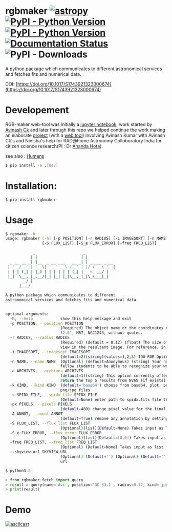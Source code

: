 # rgbmaker  [![astropy](http://img.shields.io/badge/powered%20by-AstroPy-orange.svg?style=flat)](http://www.astropy.org/)   [![PyPI - Python Version](https://img.shields.io/pypi/v/rgbmaker.svg)](https://pypi.org/project/rgbmaker/) [![PyPI - Python Version](https://img.shields.io/pypi/pyversions/rgbmaker)](https://pypi.org/project/rgbmaker/) [![Documentation Status](https://readthedocs.org/projects/rgbmaker/badge/?version=latest)](https://rgbmaker.readthedocs.io/en/latest/?badge=latest) ![PyPI - Downloads](https://img.shields.io/pypi/dm/rgbmaker)
A python package which communicates to different astronomical services and fetches fits and numerical data.

DOI: [https://doi.org/10.1017/S1743921323000674](https://doi.org/10.1017/S1743921323000674)


# Developement


RGB-maker web-tool was initially a [jupyter notebook](https://github.com/Jack3690/RADatHome), work started by [Avinash Ck](@Jack3690) and later through this repo we helped continue the work making an elaborate [project](https://github.com/avialxee/rgbmaker-web) (with a [web tool](https://radathomeindia.org/rgbmaker)) involving Avinash Kumar with Avinash Ck's and Ninisha's help for RAD@home Astronomy Colloboratory India for citizen science research(PI :  Dr [Ananda Hota](https://radathomeindia.org/anandahota)). 

see also : [Humans](humans.MD)

```bash
$ pip install -e .[dev]
```

# Installation:
```bash
$ pip install rgbmaker
```

# Usage
```bash
$ rgbmaker -h
usage: rgbmaker [-h] [-p POSITION] [-r RADIUS] [-i IMAGESOPT] [-n NAME] [-a ARCHIVES] [-k KIND] [-s SPIDX_FILE] [-px PIXELS] [-A ANNOT]
                [-S FLUX_LIST] [-S_e FLUX_ERROR] [-freq FREQ_LIST]

            _                     _             
           | |                   | |            
  _ __ __ _| |__  _ __ ___   __ _| | _____ _ __ 
 | '__/ _` | '_ \| '_ ` _ \ / _` | |/ / _ \ '__|
 | | | (_| | |_) | | | | | | (_| |   <  __/ |   
 |_|  \__, |_.__/|_| |_| |_|\__,_|_|\_\___|_|   
       __/ |                                    
      |___/                                     

A python package which communicates to different 
astronomical services and fetches fits and numerical data
        

optional arguments:
  -h, --help            show this help message and exit
  -p POSITION, --position POSITION
                        (Required) The object name or the coordinates of the object in the FK5 (J2000) system. Ex: "14 09 48.86 -03 02
                        32.6", M87, NGC1243, without quotes.
  -r RADIUS, --radius RADIUS
                        (Required) (default = 0.12) (float) The size of the image in degrees, this size will be used for the field of
                        view in the resultant image. For reference, in the night sky, the moon is about 0.52 degrees across.
  -i IMAGESOPT, --imagesopt IMAGESOPT
                        (default=2)(string)(values=1,2,3) IOU ROR Optical (option = 1) Composite Contours on DSS2R (option = 2)
  -n NAME, --name NAME  (Optional) (default=Anonymous) (string) Your name will be displayed on the image enabling mentors, professors,
                        fellow students to be able to recognize your work. Credit is important!
  -a ARCHIVES, --archives ARCHIVES
                        (default=1)(string) This option currently offers access to the NVAS image archive. Selecting this option will
                        return the top 5 results from NVAS (if exists). These can be downloaded as .imfits files
  -k KIND, --kind KIND  (default='base64') choose from base64, plot, png, jpg to show base64 of resultant image, plot on output, save
                        png/jpg files
  -s SPIDX_FILE, --spidx_file SPIDX_FILE
                        (Default=None) enter path to spidx.fits file that contains spectral index data.
  -px PIXELS, --pixels PIXELS
                        (default=480) change pixel value for the final resulatant image.
  -A ANNOT, --annot ANNOT
                        (default=True) remove any annotation by setting this to False.
  -S FLUX_LIST, --flux_list FLUX_LIST
                        (Optional)(list)(Default=None) Takes input as list for spectral index calculation.
  -S_e FLUX_ERROR, --flux_error FLUX_ERROR
                        (Optional)(list)(Default=[0,0]) Takes input as list for spectral index calculation.
  -freq FREQ_LIST, --freq_list FREQ_LIST
                        (Optional) (Default=None) Takes input as list for spectral index calculation.
  --skyview-url SKYVIEW_URL
                        (Optional) (Default='') (Optional) (Default='') URL to supersede the default
                        url
```

```py
$ python3.8

> from rgbmaker.fetch import query
> result = query(name='Avi', position='3C 33.1', radius=0.12, kind='jpg')
> print(result)
```
# Demo


[![asciicast](https://asciinema.org/a/uvMgrVQBJwUCmR3C22J7qxBMA.svg)](https://asciinema.org/a/uvMgrVQBJwUCmR3C22J7qxBMA)

